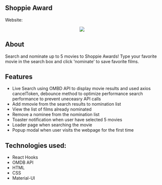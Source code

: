 ## Shoppie Award

Website:

<p align="center">
  <img src="https://media.giphy.com/media/LOVfo1cDqbRoVhIJHm/giphy.gif">
</p>

## About

Search and nominate up to 5 movies to Shoppie Awards! Type your favorite movie in the search box and click 'nominate' to save favorite films.

## Features

- Live Search using OMBD API to display movie results and used axios cancelToken, debounce method to optimize performance search performance to prevent uneceasry API calls
- Add mmovie from the search results to nomination list
- View the list of films already nominated
- Remove a nominee from the nomination list
- Toaster notification when user have selected 5 movies
- Loader page when searching the movie
- Popup modal when user visits the webpage for the first time

## Technologies used:

- React Hooks
- OMDB API
- HTML
- CSS
- Material-UI
